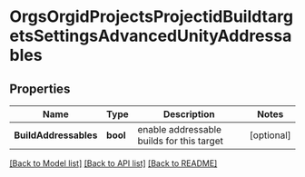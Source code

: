 # OrgsOrgidProjectsProjectidBuildtargetsSettingsAdvancedUnityAddressables

## Properties

Name | Type | Description | Notes
------------ | ------------- | ------------- | -------------
**BuildAddressables** | **bool** | enable addressable builds for this target | [optional] 

[[Back to Model list]](../README.md#documentation-for-models) [[Back to API list]](../README.md#documentation-for-api-endpoints) [[Back to README]](../README.md)


